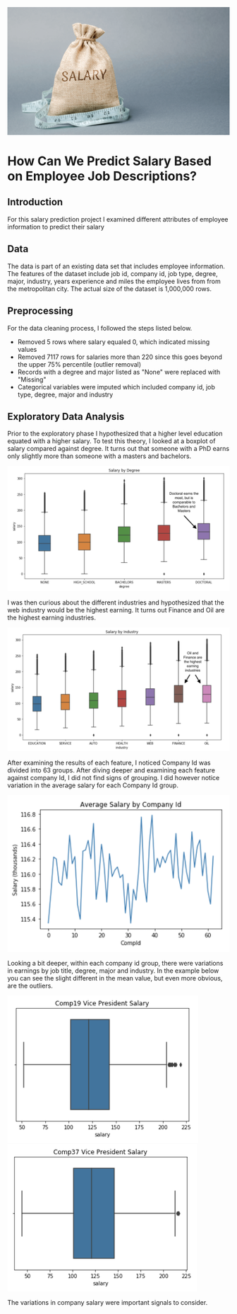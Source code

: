![alt text](https://github.com/kirahman2/salarypredictionportfolio/blob/master/Images/salary-image.png)
# How Can We Predict Salary Based on Employee Job Descriptions?

## Introduction
For this salary prediction project I examined different attributes of employee information to predict their salary

## Data
The data is part of an existing data set that includes employee information. The features of the dataset include job id, company id, job type, degree, major, industry, years experience and miles the employee lives from from the metropolitan city. The actual size of the dataset is 1,000,000 rows. 

## Preprocessing
For the data cleaning process, I followed the steps listed below.
* Removed 5 rows where salary equaled 0, which indicated missing values 
* Removed 7117 rows for salaries more than 220 since this goes beyond the upper 75% percentile (outlier removal)
* Records with a degree and major listed as "None" were replaced with "Missing"
* Categorical variables were imputed which included company id, job type, degree, major and industry

## Exploratory Data Analysis
Prior to the exploratory phase I hypothesized that a higher level education equated with a higher salary. To test this theory, I looked at a boxplot of salary compared against degree. It turns out that someone with a PhD earns only slightly more than someone with a masters and bachelors.

![alt text](https://github.com/kirahman2/salarypredictionportfolio/blob/master/Images/salary_degree.png)

I was then curious about the different industries and hypothesized that the web industry would be the highest earning. It turns out Finance and Oil are the highest earning industries. 

![alt text](https://github.com/kirahman2/salarypredictionportfolio/blob/master/Images/salary_industry.png)

After examining the results of each feature, I noticed Company Id was divided into 63 groups. After diving deeper and examining each feature against company Id, I did not find signs of grouping. I did however notice variation in the average salary for each Company Id group. 

![alt text](https://github.com/kirahman2/salarypredictionportfolio/blob/master/Images/salary_compid_.png)

Looking a bit deeper, within each company id group, there were variations in earnings by job title, degree, major and industry. In the example below you can see the slight different in the mean value, but even more obvious, are the outliers. 

![alt text](https://github.com/kirahman2/salarypredictionportfolio/blob/master/Images/salary__comp19.png)
![alt text](https://github.com/kirahman2/salarypredictionportfolio/blob/master/Images/salary__comp37.png)

The variations in company salary were important signals to consider. 


